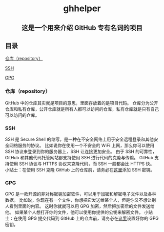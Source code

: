 <h1 align="center">ghhelper</h1>

<h2 align="center">这是一个用来介绍 GitHub 专有名词的项目</h2>

## 目录

[仓库（repository）](#仓库repository)

[SSH](#ssh)

[GPG](#gpg)

### 仓库（repository）
GitHub 中的仓库其实就是项目的意思，里面存放着的是项目代码。
仓库分为公开仓库和私有仓库，公开仓库就是所有人都可以访问的仓库，私有仓库就是只有自己可以访问的仓库。

### SSH
SSH 是 Secure Shell 的缩写，是一种在不安全网络上用于安全远程登录和其他安全网络服务的协议。
比如说你在使用一个不安全的 WiFi 上网，那么你可以使用 SSH 协议来登录到你的服务器上，SSH 让连接更加安全。
由于 SSH 的可靠性，GitHub 和其他代码托管网站都支持使用 SSH 进行代码的克隆与传输。
GitHub 支持使用 SSH 协议与 HTTPS 协议来克隆代码，而 SSH 一般都会比 HTTPS 快。
小贴士：在使用 SSH 克隆 GitHub 上的仓库前，请务必在[这里](https://github.com/settings/keys)添加 SSH 密钥。

### GPG
GPG 是一款开源的非对称密钥加密软件，可以用于加密和解密电子文件以及各种数据。
比如说，你现在有一个文件，你想把它发送给某个人，但是你又不想让别人看到里面的内容。
这时你就就可以用 GPG 加密，然后把加密后的文件发送给他。
如果某个人想打开你的文件，他可以使用你提供的公钥来解密文件。
小贴士：在使用 GPG 提交代码到 GitHub 上的仓库前，请务必在[这里](https://github.com/settings/keys)设置好你的 GPG 密钥。